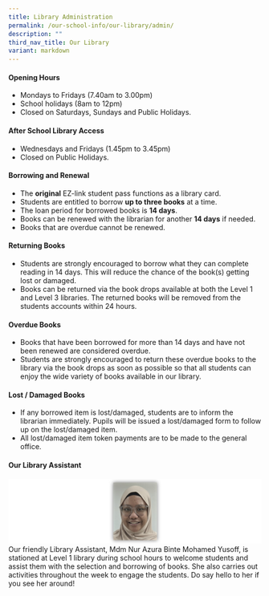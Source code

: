 ```yaml
---
title: Library Administration
permalink: /our-school-info/our-library/admin/
description: ""
third_nav_title: Our Library
variant: markdown
---
```

#### **Opening Hours**
* Mondays to Fridays (7.40am to 3.00pm) 
* School holidays (8am to 12pm)
* Closed on Saturdays, Sundays and Public Holidays.

#### **After School Library Access**
* Wednesdays and Fridays (1.45pm to 3.45pm)
* Closed on Public Holidays.

#### **Borrowing and Renewal**
* The **original** EZ-link student pass functions as a library card.
* Students are entitled to borrow **up to three books** at a time.
* The loan period for borrowed books is **14 days**.
* Books can be renewed with the librarian for another **14 days** if needed.
* Books that are overdue cannot be renewed.

#### **Returning Books**
* Students are strongly encouraged to borrow what they can complete reading in 14 days. This will reduce the chance of the book(s) getting lost or damaged.
* Books can be returned via the book drops available at both the Level 1 and Level 3 libraries. The returned books will be removed from the students accounts within 24 hours.

#### **Overdue Books**
* Books that have been borrowed for more than 14 days and have not been renewed are considered overdue.
* Students are strongly encouraged to return these overdue books to the library via the book drops as soon as possible so that all students can enjoy the wide variety of books available in our library.

#### **Lost / Damaged Books**
* If any borrowed item is lost/damaged, students are to inform the librarian immediately. Pupils will be issued a lost/damaged form to follow up on the lost/damaged item.
* All lost/damaged item token payments are to be made to the general office.

#### **Our Library Assistant**
![](/images/Library/azuralib.jpg)
Our friendly Library Assistant, Mdm Nur Azura Binte Mohamed Yusoff, is stationed at Level 1 library during school hours to welcome students and assist them with the selection and borrowing of books. She also carries out activities throughout the week to engage the students. Do say hello to her if you see her around!